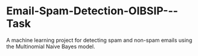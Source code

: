 # Email-Spam-Detection-OIBSIP---Task
A machine learning project for detecting spam and non-spam emails using the Multinomial Naive Bayes model.
